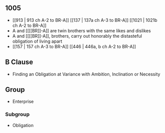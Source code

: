 ## 1005
- [[913 | 913 ch A-2 to BR-A]] [[137 | 137a ch A-3 to BR-A]] [[1021 | 1021b ch A-2 to BR-A]] 
- A and [[[[BR]]-A]] are twin brothers with the same likes and dislikes
- A and [[[[BR]]-A]], brothers, carry out honorably the distasteful obligation of living apart
- [[157 | 157 ch A-3 to BR-A]] [[446 | 446a, b ch A-2 to BR-A]] 

## B Clause
- Finding an Obligation at Variance with Ambition, Inclination or Necessity

## Group
- Enterprise

### Subgroup
- Obligation

